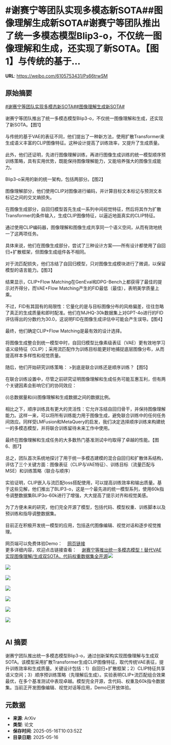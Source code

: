 # #谢赛宁等团队实现多模态新SOTA##图像理解生成新SOTA#谢赛宁等团队推出了统一多模态模型Blip3-o，不仅统一图像理解和生成，还实现了新SOTA。【图1】与传统的基于...

**URL**: https://weibo.com/6105753431/Ps66trwSM

## 原始摘要

<a href="https://m.weibo.cn/search?containerid=231522type%3D1%26t%3D10%26q%3D%23%E8%B0%A2%E8%B5%9B%E5%AE%81%E7%AD%89%E5%9B%A2%E9%98%9F%E5%AE%9E%E7%8E%B0%E5%A4%9A%E6%A8%A1%E6%80%81%E6%96%B0SOTA%23&amp;extparam=%23%E8%B0%A2%E8%B5%9B%E5%AE%81%E7%AD%89%E5%9B%A2%E9%98%9F%E5%AE%9E%E7%8E%B0%E5%A4%9A%E6%A8%A1%E6%80%81%E6%96%B0SOTA%23" data-hide=""><span class="surl-text">#谢赛宁等团队实现多模态新SOTA#</span></a><a href="https://m.weibo.cn/search?containerid=231522type%3D1%26t%3D10%26q%3D%23%E5%9B%BE%E5%83%8F%E7%90%86%E8%A7%A3%E7%94%9F%E6%88%90%E6%96%B0SOTA%23&amp;extparam=%23%E5%9B%BE%E5%83%8F%E7%90%86%E8%A7%A3%E7%94%9F%E6%88%90%E6%96%B0SOTA%23" data-hide=""><span class="surl-text">#图像理解生成新SOTA#</span></a><br><br>谢赛宁等团队推出了统一多模态模型Blip3-o，不仅统一图像理解和生成，还实现了新SOTA。【图1】<br><br>与传统的基于VAE的表征不同，他们提出了一种新方法，使用扩散Transformer来生成语义丰富的CLIP图像特征。这种设计提高了训练效率，又提升了生成质量。<br><br>此外，他们还证明，先进行图像理解训练，再进行图像生成训练的统一模型顺序预训练策略，具有实用优势，既能保持图像理解能力，又能培养强大的图像生成能力。<br><br>Blip3-o采用的新的统一架构，包括两部分。【图2】<br><br>图像理解部分，他们使用CLIP对图像进行编码，并计算目标文本标记与预测文本标记之间的交叉熵损失。<br><br>在图像生成部分，自回归模型首先生成一系列中间视觉特征，然后将其作为扩散Transformer的条件输入，生成CLIP图像特征，以逼近地面真实的CLIP特征。<br><br>通过使用CLIP编码器，图像理解和图像生成共享同一个语义空间，从而有效地统一了这两项任务。<br><br>具体来说，他们在图像生成部分，尝试了三种设计方案——所有设计都使用了自回归+扩散框架，但图像生成组件各不相同。<br><br>对于流匹配损失，他们冻结了自回归模型，只对图像生成模块进行了微调，以保留模型的语言能力。【图3】<br><br>结果显示，CLIP+Flow Matching在GenEval和DPG-Bench上都获得了最佳的提示对齐得分，而VAE+Flow Matching产生的FID最低（最佳），表明美学质量上乘。<br><br>不过，FID有其固有的局限性：它量化的是与目标图像分布的风格偏差，往往忽略了真正的生成质量和即时配准。他们在MJHQ-30k数据集上对GPT-4o进行的FID评估得出的分数约为30.0，这说明FID在图像生成评估中可能会产生误导。【图4】<br><br>最终，他们确定CLIP+Flow Matching是最有效的设计选择。<br><br>将图像生成整合到统一模型中时，自回归模型比像素级表征（VAE）更有效地学习语义级特征（CLIP）；采用流匹配作为训练目标能更好地捕捉底层图像分布，从而提高样本多样性和视觉质量。<br><br>随后，他们开始研究训练策略： &gt;到底是联合训练还是顺序训练？【图5】<br><br>在联合训练设置中，尽管之前研究证明图像理解和生成任务可能互惠互利，但有两个关键因素会影响它们的协同效应：<br><br>(i)总数据量和(ii)图像理解和生成数据之间的数据比例。<br><br>相比之下，顺序训练具有更大的灵活性：它允许冻结自回归骨干，并保持图像理解能力。这样一来，可以将所有训练能力用于图像生成，避免联合训练中的任何任务间效应。同样受LMFusion和MetaQuery的启发，我们决定选择顺序训练来构建统一的多模态模型，并将联合训练留待未来工作中使用。<br><br>最终在图像理解和生成任务的大多数热门基准测试中均取得了卓越的性能。【图6、图7】<br><br>总之，团队首次系统地探讨了用于统一多模态建模的混合自回归和扩散体系结构，评估了三个关键方面：图像表征（CLIP与VAE特征）、训练目标（流量匹配与MSE）和训练策略（联合与顺序）<br><br>实验证明，CLIP嵌入与流匹配loss搭配使用，可以提高训练效率和输出质量。基于这些见解，他们推出了BLIP3-o，这是一个最先进的统一模型系列，使用60k指令调整数据集BLIP3o-60k进行了增强，大大提高了提示对齐和视觉美感。<br><br>为了方便未来的研究，他们完全开源了模型，包括代码、模型权重、训练脚本以及预训练和指导调整数据集。<br><br>目前正在积极开发统一模型的应用，包括迭代图像编辑、视觉对话和逐步视觉推理。<br><br>网页端可以免费体验Demo：<a href="https://weibo.cn/sinaurl?u=https%3A%2F%2Fblip3o.salesforceresearch.ai%2F" data-hide=""><span class="url-icon"><img style="width: 1rem;height: 1rem" src="https://h5.sinaimg.cn/upload/2015/09/25/3/timeline_card_small_web_default.png" referrerpolicy="no-referrer"></span><span class="surl-text">网页链接</span></a> <br>更多详细内容，欢迎点击链接查看：<a href="https://weibo.cn/sinaurl?u=https%3A%2F%2Fmp.weixin.qq.com%2Fs%2F0Xcr4mQvJOVsWhGdOgrUbg" data-hide=""><span class="url-icon"><img style="width: 1rem;height: 1rem" src="https://h5.sinaimg.cn/upload/2015/09/25/3/timeline_card_small_web_default.png" referrerpolicy="no-referrer"></span><span class="surl-text">谢赛宁等推出统一多模态模型！替代VAE实现图像理解/生成双SOTA，代码权重数据集全开源</span></a><img style="" src="https://tvax3.sinaimg.cn/large/006Fd7o3gy1i1hf0ctkbij30po0yce81.jpg" referrerpolicy="no-referrer"><br><br><img style="" src="https://tvax3.sinaimg.cn/large/006Fd7o3gy1i1hf0ackfuj30qk0ak427.jpg" referrerpolicy="no-referrer"><br><br><img style="" src="https://tvax4.sinaimg.cn/large/006Fd7o3gy1i1hf0cfcjxj30nu0b4juf.jpg" referrerpolicy="no-referrer"><br><br><img style="" src="https://tvax4.sinaimg.cn/large/006Fd7o3gy1i1hf0eb1usj30ma08677b.jpg" referrerpolicy="no-referrer"><br><br><img style="" src="https://tvax3.sinaimg.cn/large/006Fd7o3gy1i1hf0ghj6rj30mw08m0vk.jpg" referrerpolicy="no-referrer"><br><br><img style="" src="https://tvax2.sinaimg.cn/large/006Fd7o3gy1i1hf0jczx8j30mi09w77g.jpg" referrerpolicy="no-referrer"><br><br><img style="" src="https://tvax1.sinaimg.cn/large/006Fd7o3gy1i1hf0lgoekj30n807ugo1.jpg" referrerpolicy="no-referrer"><br><br>

## AI 摘要

谢赛宁团队推出统一多模态模型Blip3-o，通过创新架构实现图像理解与生成双SOTA。该模型采用扩散Transformer生成CLIP图像特征，取代传统VAE表征，提升训练效率和生成质量。关键设计包括：1）自回归+扩散框架；2）CLIP特征共享语义空间；3）顺序预训练策略（先理解后生成）。实验表明CLIP+流匹配组合效果最优，在多个基准测试中表现卓越。模型完全开源，含代码、权重及60k指令数据集。当前正开发图像编辑、视觉对话等应用，Demo已开放体验。

## 元数据

- **来源**: ArXiv
- **类型**: 论文
- **保存时间**: 2025-05-16T10:03:52Z
- **目录日期**: 2025-05-16
